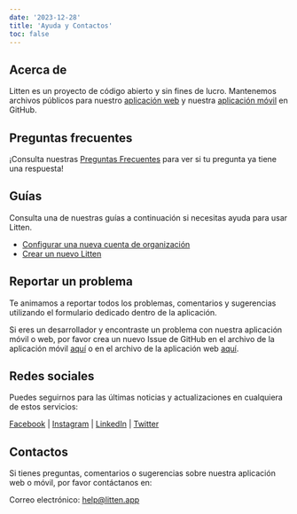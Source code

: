 ```yaml
---
date: '2023-12-28'
title: 'Ayuda y Contactos'
toc: false
---
```


## Acerca de

Litten es un proyecto de código abierto y sin fines de lucro. Mantenemos
archivos públicos para nuestro [aplicación web][webapp] y nuestra
[aplicación móvil][mobileapp] en GitHub.

## Preguntas frecuentes

¡Consulta nuestras [Preguntas Frecuentes][faq] para ver si tu pregunta ya tiene
una respuesta!

## Guías

Consulta una de nuestras guías a continuación si necesitas ayuda para usar
Litten.

- [Configurar una nueva cuenta de organización][setup-organization-account]
- [Crear un nuevo Litten][create-new-litten]

## Reportar un problema

Te animamos a reportar todos los problemas, comentarios y sugerencias utilizando
el formulario dedicado dentro de la aplicación.

Si eres un desarrollador y encontraste un problema con nuestra aplicación móvil
o web, por favor crea un nuevo Issue de GitHub en el archivo de la aplicación
móvil [aquí][mobileappissue] o en el archivo de la aplicación web
[aquí][webappissue].

## Redes sociales

Puedes seguirnos para las últimas noticias y actualizaciones en cualquiera de
estos servicios:

[Facebook][facebook] |
[Instagram][instagram] |
[LinkedIn][linkedin] |
[Twitter][twitter]

## Contactos

Si tienes preguntas, comentarios o sugerencias sobre nuestra aplicación web o
móvil, por favor contáctanos en:

Correo electrónico: [help@litten.app][helpmail]

<!-- References -->

[faq]: /faq
[setup-organization-account]: /setup-organization-account
[create-new-litten]: /create-new-litten
[helpmail]: mailto:help@litten.app
[mobileapp]: https://github.com/joaocarmo/litten-app
[mobileappissue]: https://github.com/joaocarmo/litten-app/issues/new
[webapp]: https://github.com/joaocarmo/litten-web
[webappissue]: https://github.com/joaocarmo/litten-web/issues/new
[facebook]: https://www.facebook.com/littenapp
[instagram]: https://www.instagram.com/littenapp
[linkedin]: https://www.linkedin.com/company/litten
[twitter]: https://twitter.com/littenapp
